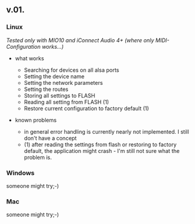 
## v.01.
### Linux
*Tested only with MIO10 and iConnect Audio 4+ (where only MIDI-Configuration works...)* 
* what works
  * Searching for devices on all alsa ports
  * Setting the device name
  * Setting the network parameters
  * Setting the routes
  * Storing all settings to FLASH
  * Reading all setting from FLASH (1)
  * Restore current configuration to factory default (1)

* known problems
  * in general error handling is currently nearly not implemented. I still don't have a concept
  * (1) after reading the settings from flash or restoring to factory default, the application might crash - I'm still not sure what the problem is.

### Windows
someone might try;-)

### Mac
someone might try;-)
